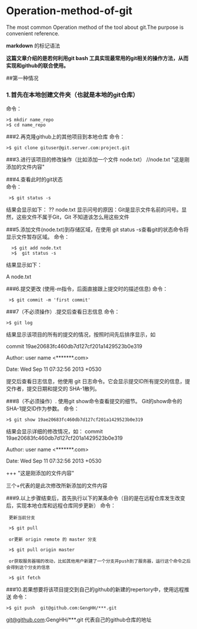 # Operation-method-of-git
The most common Operation method of the tool about git.The purpose is convenient reference.

**markdown** 的标记语法

**这篇文章介绍的是若何利用git bash 工具实现最常用的git相关的操作方法，从而实现和github的联合使用。**

##第一种情况
### 1.首先在本地创建文件夹（也就是本地的git仓库）
   命令：
   
    >$ mkdir name_repo
    >$ cd name_repo
    
###2.再克隆github上的其他项目到本地仓库
   命令：
   
    >$ git clone gituser@git.server.com:project.git
###3.进行该项目的修改操作（比如添加一个文件 node.txt）
    //node.txt
     "这是刚添加的文件内容"
     
###4.查看此时的git状态  
   命令：
   
     >$ git status -s
   
   结果会显示如下：
   ?? node.txt
   显示问号的原因：Git是显示文件名前的问号。显然，这些文件不属于Git，Git 不知道该怎么用这些文件
   
###5.添加文件(node.txt)到存储区域，在使用 git status -s查看git的状态命令将显示文件暂存区域。
   命令：
   
      >$ git add node.txt
      >$  git status -s

   结果显示如下：
   
   A node.txt
   
###6.提交更改 (使用-m指令，后面直接跟上提交时的描述信息)
   命令：
   
     >$ git commit -m 'first commit'
   
   
###7（不必须操作）.提交后查看日志信息
  命令：
  
    >$ git log
  
  结果显示该项目的所有的提交的情况，按照时间先后排序显示，如
  
  commit 19ae20683fc460db7d127cf201a1429523b0e319
  
  Author: user name <*******.com>
  
  Date: Wed Sep 11 07:32:56 2013 +0530
  
  提交后查看日志信息，他使用 git 日志命令。它会显示提交ID所有提交的信息，提交作者，提交日期和提交的 SHA-1散列。
  
###8（不必须操作）. 使用git show命令查看提交的细节。 Git的show命令的SHA-1提交ID作为参数。
  命令：
  
    >$ git show 19ae20683fc460db7d127cf201a1429523b0e319
  
  结果会显示详细的修改情况，如：
  commit 19ae20683fc460db7d127cf201a1429523b0e319
  
  Author: user name <*******.com>
  
  Date: Wed Sep 11 07:32:56 2013 +0530
  
  +++ "这是刚添加的文件内容"
  
  三个+代表的是此次修改所新添加的文件内容
  
###9.以上步骤结束后，首先执行以下的某条命令（目的是在远程仓库发生改变后，实现本地仓库和远程仓库同步更新）
  命令：
  
    
     更新当前分支
    
     >$ git pull 
     
     or更新 origin remote 的 master 分支
    
     >$ git pull origin master
     
     or获取服务器端的改动，比如其他用户新建了一个分支并push到了服务器，运行这个命令之后会得到这个分支的信息
     
     >$ git fetch
   

###10.若果想要将该项目提交到自己的github的新建的repertory中，使用远程推送
  命令：
  
    >$ git push  git@github.com:GengHH/***.git
  
  git@github.com:GengHH/***.git 代表自己的github仓库的地址

